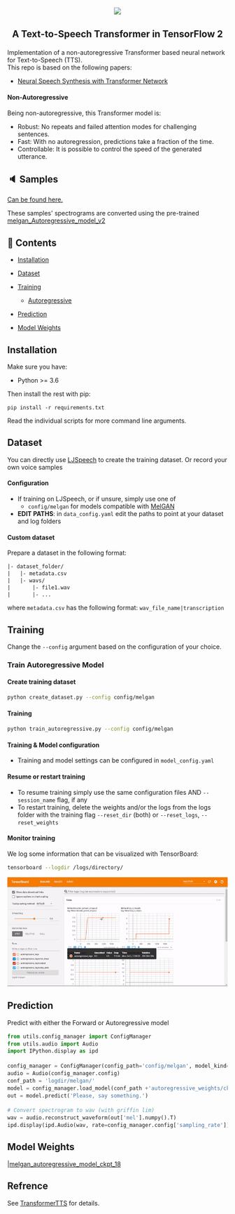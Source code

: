 <p align="center">
    <br>
    <img src="https://raw.githubusercontent.com/as-ideas/TransformerTTS/master/docs/transformer_logo.png" width="400"/>
    <br>
</p>

<h2 align="center">
<p>A Text-to-Speech Transformer in TensorFlow 2</p>
</h2>

Implementation of a non-autoregressive Transformer based neural network for Text-to-Speech (TTS). <br>
This repo is based on the following papers:
- [Neural Speech Synthesis with Transformer Network](https://arxiv.org/abs/1809.08895)



#### Non-Autoregressive
Being non-autoregressive, this Transformer model is:
- Robust: No repeats and failed attention modes for challenging sentences.
- Fast: With no autoregression, predictions take a fraction of the time.
- Controllable: It is possible to control the speed of the generated utterance.

## 🔈 Samples

[Can be found here.](https://drive.google.com/drive/folders/1hhqgRnuYhU4LS6PBsyMhEgLVN6Taa8_R)

These samples' spectrograms are converted using the pre-trained [melgan_Autoregressive_model_v2](https://public-asai-dl-models.s3.eu-central-1.amazonaws.com/TransformerTTS/ljspeech_melgan_autoregressive_transformer.zip) <br>


## 📖 Contents
- [Installation](#installation)
- [Dataset](#dataset)
- [Training](#training)
    - [Autoregressive](#train-autoregressive-model)
   
- [Prediction](#prediction)
- [Model Weights](#model_weights)

## Installation

Make sure you have:

* Python >= 3.6


Then install the rest with pip:
```
pip install -r requirements.txt
```

Read the individual scripts for more command line arguments.

## Dataset
You can directly use [LJSpeech](https://keithito.com/LJ-Speech-Dataset/) to create the training dataset.
Or record your own voice samples

#### Configuration
* If training on LJSpeech, or if unsure, simply use one of 
    * ```config/melgan``` for models compatible with [MelGAN](https://github.com/seungwonpark/melgan) 
* **EDIT PATHS**: in `data_config.yaml` edit the paths to point at your dataset and log folders

#### Custom dataset
Prepare a dataset in the following format:
```
|- dataset_folder/
|   |- metadata.csv
|   |- wavs/
|       |- file1.wav
|       |- ...
```
where `metadata.csv` has the following format:
``` wav_file_name|transcription ```

## Training
Change the ```--config``` argument based on the configuration of your choice.
### Train Autoregressive Model
#### Create training dataset
```bash
python create_dataset.py --config config/melgan
```
#### Training
```bash
python train_autoregressive.py --config config/melgan
```

#### Training & Model configuration
- Training and model settings can be configured in `model_config.yaml`

#### Resume or restart training
- To resume training simply use the same configuration files AND `--session_name` flag, if any
- To restart training, delete the weights and/or the logs from the logs folder with the training flag `--reset_dir` (both) or `--reset_logs`, `--reset_weights`

#### Monitor training
We log some information that can be visualized with TensorBoard:
```bash
tensorboard --logdir /logs/directory/
```

![Tensorboard Demo](https://github.com/44himanshu44/Neural-speech-synthesis/blob/master/docs/tensorboard_monitor.gif)

## Prediction
Predict with either the Forward or Autoregressive model
```python
from utils.config_manager import ConfigManager
from utils.audio import Audio
import IPython.display as ipd

config_manager = ConfigManager(config_path='config/melgan', model_kind='autoregressive', session_name = None)
audio = Audio(config_manager.config)
conf_path = 'logdir/melgan/'
model = config_manager.load_model(conf_path +'autoregressive_weights/ckpt-18')
out = model.predict('Please, say something.')

# Convert spectrogram to wav (with griffin lim)
wav = audio.reconstruct_waveform(out['mel'].numpy().T)
ipd.display(ipd.Audio(wav, rate=config_manager.config['sampling_rate']))
```
## Model Weights
|[melgan_autoregressive_model_ckpt_18](https://drive.google.com/file/d/1cxk6IwORIkX8jg1oLiLDB0TRw83NKZc0/view?usp=sharing)

## Refrence
See [TransformerTTS](https://github.com/as-ideas/TransformerTTS) for details.
